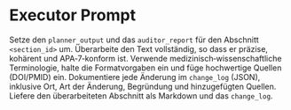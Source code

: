 # Executor Prompt

Setze den `planner_output` und das `auditor_report` für den Abschnitt `<section_id>` um. Überarbeite den Text vollständig, so dass er präzise, kohärent und APA‑7‑konform ist. Verwende medizinisch‑wissenschaftliche Terminologie, halte die Formatvorgaben ein und füge hochwertige Quellen (DOI/PMID) ein. Dokumentiere jede Änderung im `change_log` (JSON), inklusive Ort, Art der Änderung, Begründung und hinzugefügten Quellen. Liefere den überarbeiteten Abschnitt als Markdown und das `change_log`.